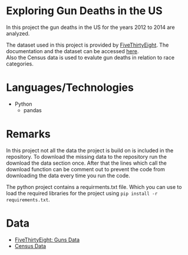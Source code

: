 # Exploring Gun Deaths in the US

In this project the gun deaths in the US for the years 2012 to 2014 are analyzed.

The dataset used in this project is provided by [FiveThirtyEight](https://www.fivethirtyeight.com/). The documentation and the dataset can be accessed [here](https://github.com/fivethirtyeight/guns-data).  
Also the Census data is used to evalute gun deaths in relation to race categories.

# Languages/Technologies

* Python 
  * pandas

# Remarks

In this project not all the data the project is build on is included in the repository. To download the missing data to the repository run the download the data section once. After that the lines which call the download function can be comment out to prevent the code from downloading the data every time you run the code.

The python project contains a requirments.txt file. Which you can use to load the required libraries for the project using ``pip install -r requirements.txt``.

# Data

* [FiveThirtyEight: Guns Data](https://www.fivethirtyeight.com/)
* [Census Data]()